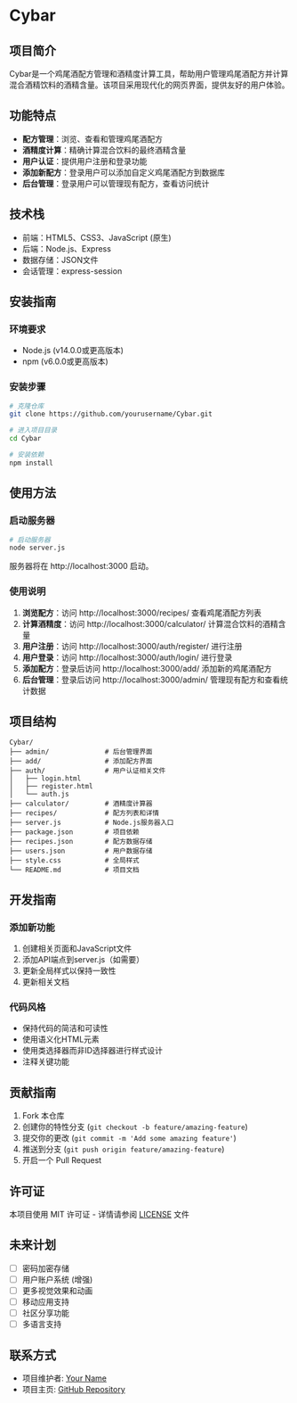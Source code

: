# Cybar

## 项目简介
Cybar是一个鸡尾酒配方管理和酒精度计算工具，帮助用户管理鸡尾酒配方并计算混合酒精饮料的酒精含量。该项目采用现代化的网页界面，提供友好的用户体验。

## 功能特点

- **配方管理**：浏览、查看和管理鸡尾酒配方
- **酒精度计算**：精确计算混合饮料的最终酒精含量
- **用户认证**：提供用户注册和登录功能
- **添加新配方**：登录用户可以添加自定义鸡尾酒配方到数据库
- **后台管理**：登录用户可以管理现有配方，查看访问统计

## 技术栈

- 前端：HTML5、CSS3、JavaScript (原生)
- 后端：Node.js、Express
- 数据存储：JSON文件
- 会话管理：express-session

## 安装指南

### 环境要求
- Node.js (v14.0.0或更高版本)
- npm (v6.0.0或更高版本)

### 安装步骤

```bash
# 克隆仓库
git clone https://github.com/yourusername/Cybar.git

# 进入项目目录
cd Cybar

# 安装依赖
npm install
```

## 使用方法

### 启动服务器

```bash
# 启动服务器
node server.js
```

服务器将在 http://localhost:3000 启动。

### 使用说明

1. **浏览配方**：访问 http://localhost:3000/recipes/ 查看鸡尾酒配方列表
2. **计算酒精度**：访问 http://localhost:3000/calculator/ 计算混合饮料的酒精含量
3. **用户注册**：访问 http://localhost:3000/auth/register/ 进行注册
4. **用户登录**：访问 http://localhost:3000/auth/login/ 进行登录
5. **添加配方**：登录后访问 http://localhost:3000/add/ 添加新的鸡尾酒配方
6. **后台管理**：登录后访问 http://localhost:3000/admin/ 管理现有配方和查看统计数据

## 项目结构

```
Cybar/
├── admin/              # 后台管理界面
├── add/                # 添加配方界面
├── auth/               # 用户认证相关文件
│   ├── login.html
│   ├── register.html
│   └── auth.js
├── calculator/         # 酒精度计算器
├── recipes/            # 配方列表和详情
├── server.js           # Node.js服务器入口
├── package.json        # 项目依赖
├── recipes.json        # 配方数据存储
├── users.json          # 用户数据存储
├── style.css           # 全局样式
└── README.md           # 项目文档
```

## 开发指南

### 添加新功能

1. 创建相关页面和JavaScript文件
2. 添加API端点到server.js（如需要）
3. 更新全局样式以保持一致性
4. 更新相关文档

### 代码风格

- 保持代码的简洁和可读性
- 使用语义化HTML元素
- 使用类选择器而非ID选择器进行样式设计
- 注释关键功能

## 贡献指南

1. Fork 本仓库
2. 创建你的特性分支 (`git checkout -b feature/amazing-feature`)
3. 提交你的更改 (`git commit -m 'Add some amazing feature'`)
4. 推送到分支 (`git push origin feature/amazing-feature`)
5. 开启一个 Pull Request

## 许可证

本项目使用 MIT 许可证 - 详情请参阅 [LICENSE](LICENSE) 文件

## 未来计划

- [ ] 密码加密存储
- [ ] 用户账户系统 (增强)
- [ ] 更多视觉效果和动画
- [ ] 移动应用支持
- [ ] 社区分享功能
- [ ] 多语言支持

## 联系方式

- 项目维护者: [Your Name](mailto:your.email@example.com)
- 项目主页: [GitHub Repository](https://github.com/yourusername/Cybar)